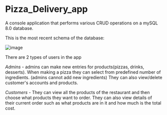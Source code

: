 # Pizza_Delivery_app
A console application that performs various CRUD operations on a mySQL 8.0 database.

This is the most recent schema of the database: 

![image](https://github.com/TsvetomirValchev/Pizza_Delivery_app/assets/92424452/bda2bddb-1e5a-483b-833d-a01cc793481e)



There are 2 types of users in the app

*Admins* - admins can make new entries for products(pizzas, drinks, desserts). When making a pizza they can select from predefined number of ingredients. (admins cannot add new ingredients)
They can also view/delete customer's accounts and products.

*Customers* - They can view all the products of the restaurant and then choose what products they want to order. They can also view details of their current order such as what products are in it and how much is the total cost.
